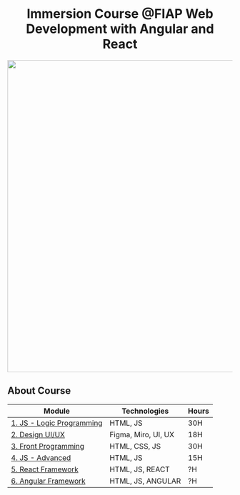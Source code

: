 <h1 align="center"> Immersion Course @FIAP Web Development with Angular and React </h1>

<div align="center">
  <img src="https://user-images.githubusercontent.com/98968823/174916160-ad8cd7b7-2b66-4561-a234-9655facff18f.png" width="700px" />
  </div>

  <h2 align="start"> About Course </h2>
  
|Module | Technologies | Hours |
|---|---|---|
|  [1. JS - Logic Programming](https://github.com/belluzzojr/frontend-specialist-fiap/tree/main/module1) | HTML, JS | 30H |
|  [2. Design UI/UX]() | Figma, Miro, UI, UX | 18H |
|  [3. Front Programming]() | HTML, CSS, JS | 30H |
|  [4. JS - Advanced]() | HTML, JS | 15H |
|  [5. React Framework]() | HTML, JS, REACT | ?H |
|  [6. Angular Framework]() | HTML, JS, ANGULAR | ?H |
